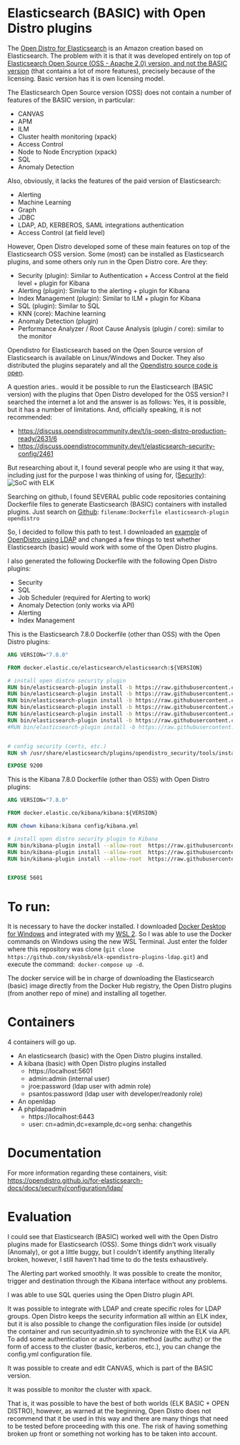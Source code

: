 # Elasticsearch (BASIC) with Open Distro plugins

The [Open Distro for Elasticsearch](https://opendistro.github.io/for-elasticsearch/) is an Amazon creation based on Elasticsearch. The problem with it is that it was developed entirely on top of [Elasticsearch Open Source (OSS - Apache 2.0) version, and not the BASIC version](https://www.elastic.co/pt/subscriptions) (that contains a lot of more features), precisely because of the licensing. Basic version has it is own licensing model.

The Elasticsearch Open Source version (OSS) does not contain a number of features of the BASIC version, in particular:
* CANVAS
* APM
* ILM
* Cluster health monitoring (xpack)
* Access Control
* Node to Node Encryption (xpack)
* SQL
* Anomaly Detection

Also, obviously, it lacks the features of the paid version of Elasticsearch:
* Alerting
* Machine Learning
* Graph
* JDBC
* LDAP, AD, KERBEROS, SAML integrations authentication
* Access Control (at field level)

However, Open Distro developed some of these main features on top of the Elasticsearch OSS version. Some (most) can be installed as Elasticsearch plugins, and some others only run in the Open Distro core. Are they:
* Security (plugin): Similar to Authentication + Access Control at the field level + plugin for Kibana
* Alerting (plugin): Similar to the alerting + plugin for Kibana
* Index Management (plugin): Similar to ILM + plugin for Kibana
* SQL (plugin): Similar to SQL
* KNN (core): Machine learning
* Anomaly Detection (plugin)
* Performance Analyzer / Root Cause Analysis (plugin / core): similar to the monitor

Opendistro for Elasticsearch based on the Open Source version of Elasticsearch is available on Linux/Windows and Docker. They also distributed the plugins separately and all the [Opendistro source code is open](https://github.com/opendistro-for-elasticsearch).

A question aries.. would it be possible to run the Elasticsearch (BASIC version) with the plugins that Open Distro developed for the OSS version?
I searched the internet a lot and the answer is as follows: Yes, it is possible, but it has a number of limitations. And, officially speaking, it is not recommended:
* https://discuss.opendistrocommunity.dev/t/is-open-distro-production-ready/2631/6
* https://discuss.opendistrocommunity.dev/t/elasticsearch-security-config/2461

But researching about it, I found several people who are using it that way, including just for the purpose I was thinking of using for, ([Security](https://medium.com/@ibrahim.ayadhi/deploying-of-infrastructure-and-technologies-for-a-soc-as-a-service-socass-8e1bbb885149)):
![SoC with ELK](https://miro.medium.com/max/1000/1*TAoB_84vsDlRA3LhWAuxxA.png)

Searching on github, I found SEVERAL public code repositories containing Dockerfile files to generate Elasticsearch (BASIC) containers with installed plugins. Just search on [Github](https://github.com/): `filename:Dockerfile elasticsearch-plugin opendistro`

So, I decided to follow this path to test. I downloaded an [example](https://opendistro.github.io/for-elasticsearch-docs/docs/security/configuration/ldap/) of [OpenDistro using LDAP](https://opendistro.github.io/for-elasticsearch-docs/assets/examples/ldap-example.zip) and changed a few things to test whether Elasticsearch (basic) would work with some of the Open Distro plugins.

I also generated the following Dockerfile with the following Open Distro plugins:
* Security
* SQL
* Job Scheduler (required for Alerting to work)
* Anomaly Detection (only works via API)
* Alerting
* Index Management

This is the Elasticsearch 7.8.0 Dockerfile (other than OSS) with the Open Distro plugins:

```Dockerfile
ARG VERSION="7.8.0"

FROM docker.elastic.co/elasticsearch/elasticsearch:${VERSION}

# install open distro security plugin
RUN bin/elasticsearch-plugin install -b https://raw.githubusercontent.com/skysbsb/opendistro-plugins/master/7.8.0/elasticsearch/opendistro-job-scheduler.zip
RUN bin/elasticsearch-plugin install -b https://raw.githubusercontent.com/skysbsb/opendistro-plugins/master/7.8.0/elasticsearch/opendistro-alerting.zip
RUN bin/elasticsearch-plugin install -b https://raw.githubusercontent.com/skysbsb/opendistro-plugins/master/7.8.0/elasticsearch/opendistro-anomaly-detection.zip
RUN bin/elasticsearch-plugin install -b https://raw.githubusercontent.com/skysbsb/opendistro-plugins/master/7.8.0/elasticsearch/opendistro-index-management.zip
RUN bin/elasticsearch-plugin install -b https://raw.githubusercontent.com/skysbsb/opendistro-plugins/master/7.8.0/elasticsearch/opendistro-sql.zip
RUN bin/elasticsearch-plugin install -b https://raw.githubusercontent.com/skysbsb/opendistro-plugins/master/7.8.0/elasticsearch/opendistro-security.zip
#RUN bin/elasticsearch-plugin install -b https://raw.githubusercontent.com/skysbsb/opendistro-plugins/master/7.8.0/elasticsearch/performance-analyzer.zip


# config security (certs, etc.)
RUN sh /usr/share/elasticsearch/plugins/opendistro_security/tools/install_demo_configuration.sh -y -i

EXPOSE 9200


```

This is the Kibana 7.8.0 Dockerfile (other than OSS) with Open Distro plugins:
```Dockerfile
ARG VERSION="7.8.0"

FROM docker.elastic.co/kibana/kibana:${VERSION}

RUN chown kibana:kibana config/kibana.yml

# install open distro security plugin to Kibana
RUN bin/kibana-plugin install --allow-root  https://raw.githubusercontent.com/skysbsb/opendistro-plugins/master/7.8.0/kibana/opendistro-alerting.zip
RUN bin/kibana-plugin install --allow-root  https://raw.githubusercontent.com/skysbsb/opendistro-plugins/master/7.8.0/kibana/opendistro-index-management.zip
RUN bin/kibana-plugin install --allow-root  https://raw.githubusercontent.com/skysbsb/opendistro-plugins/master/7.8.0/kibana/opendistro-security.zip


EXPOSE 5601

```


# To run:
It is necessary to have the docker installed. I downloaded [Docker Desktop for Windows](https://docs.docker.com/docker-for-windows/install/) and integrated with my [WSL 2](https://docs.microsoft.com/en-us/windows/wsl/install-win10). So I was able to use the Docker commands on Windows using the new WSL Terminal.
Just enter the folder where this repository was clone (`git clone https://github.com/skysbsb/elk-opendistro-plugins-ldap.git`) and execute the command:` docker-compose up -d`.

The docker service will be in charge of downloading the Elasticsearch (basic) image directly from the Docker Hub registry, the Open Distro plugins (from another repo of mine) and installing all together.

# Containers
4 containers will go up.
* An elasticsearch (basic) with the Open Distro plugins installed.
* A kibana (basic) with Open Distro plugins installed
   * https://localhost:5601
   * admin:admin (internal user)
   * jroe:password (ldap user with admin role)
   * psantos:password (ldap user with developer/readonly role)
* An openldap
* A phpldapadmin
   * https://localhost:6443
   * user: cn=admin,dc=example,dc=org senha: changethis

# Documentation
For more information regarding these containers, visit: https://opendistro.github.io/for-elasticsearch-docs/docs/security/configuration/ldap/

# Evaluation
I could see that Elasticsearch (BASIC) worked well with the Open Distro plugins made for Elasticsearch (OSS). Some things didn't work visually (Anomaly), or got a little buggy, but I couldn't identify anything literally broken, however, I still haven't had time to do the tests exhaustively.

The Alerting part worked smoothly. It was possible to create the monitor, trigger and destination through the Kibana interface without any problems.

I was able to use SQL queries using the Open Distro plugin API.

It was possible to integrate with LDAP and create specific roles for LDAP groups. Open Distro keeps the security information all within an ELK index, but it is also possible to change the configuration files inside (or outside) the container and run securityadmin.sh to synchronize with the ELK via API. To add some authentication or authorization method (authc authz) or the form of access to the cluster (basic, kerberos, etc.), you can change the config.yml configuration file.

It was possible to create and edit CANVAS, which is part of the BASIC version.

It was possible to monitor the cluster with xpack.

That is, it was possible to have the best of both worlds (ELK BASIC + OPEN DISTRO), however, as warned at the beginning, Open Distro does not recommend that it be used in this way and there are many things that need to be tested before proceeding with this one. The risk of having something broken up front or something not working has to be taken into account.


